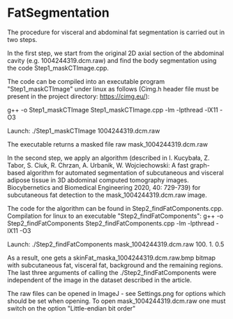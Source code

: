 # FatSegmentation


The procedure for visceral and abdominal fat segmentation is carried out in two steps.

In the first step, we start from the original 2D axial section of the abdominal cavity (e.g. 1004244319.dcm.raw) and find the body segmentation using the  code Step1_maskCTImage.cpp. 

The code can be compiled into an executable program "Step1_maskCTImage" under linux as follows (Cimg.h header file must be present in the project directory: https://cimg.eu/):

g++ -o Step1_maskCTImage Step1_maskCTImage.cpp -lm -lpthread -lX11 -O3

Launch: ./Step1_maskCTImage 1004244319.dcm.raw

The executable returns a masked file raw mask_1004244319.dcm.raw


In the second step, we apply an algorithm (described in I. Kucybała, Z. Tabor, S. Ciuk, R. Chrzan, A. Urbanik, W. Wojciechowski: A fast graph-based algorithm for automated segmentation of subcutaneous and visceral adipose tissue in 3D abdominal computed tomography images. Biocybernetics and Biomedical Engineering 2020, 40: 729-739) for subcutaneous fat detection to the mask_1004244319.dcm.raw image.

The code for the algorithm can be found in Step2_findFatComponents.cpp. Compilation for linux to an executable "Step2_findFatComponents":
g++ -o Step2_findFatComponents Step2_findFatComponents.cpp -lm -lpthread -lX11 -O3

Launch:
./Step2_findFatComponents mask_1004244319.dcm.raw 100. 1. 0.5

As a result, one gets a skinFat_maska_1004244319.dcm.raw.bmp bitmap with subcutaneous fat, visceral fat, background and the remaining regions. The last three arguments of calling the ./Step2_findFatComponents were independent of the image in the dataset described in the article. 

The raw files can be opened in ImageJ - see Settings.png for options which should be set when opening. To open mask_1004244319.dcm.raw one must switch on the option "Little-endian bit order"





